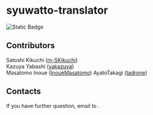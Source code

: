 # syuwatto-translator

![Static Badge](https://img.shields.io/badge/Sony-Spresense-blue)

## Contributors
Satoshi Kikuchi ([m-SKikuchi](https://github.com/m-SKikuchi))<br>
Kazuya Yabashi ([yakazuya](https://github.com/yakazuya))<br>
Masatomo Inoue ([InoueMasatomo](https://github.com/InoueMasatomo))
AyatoTakagi ([tadrone]([https://github.com/Yukiya-Yamamoto](https://github.com/tadrone)))
## Contacts

If you have further question, email to .
